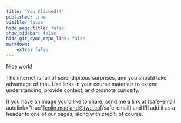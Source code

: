 ```yaml
---
title: 'You Clicked!!'
published: true
visible: false
hide_page_title: false
show_sidebar: false
hide_git_sync_repo_link: false
markdown:
    extra: false
---
```


Nice work!

The internet is full of serendipitous surprises, and you should take advantage of that. Use links in your course materials to extend understanding, provide context, and promote curiosity.

If you have an image you'd like to share, send me a link at [safe-email autolink="true"]colin.madland@twu.ca[/safe-email] and I'll add it as a header to one of our pages, along with credit, of course.

